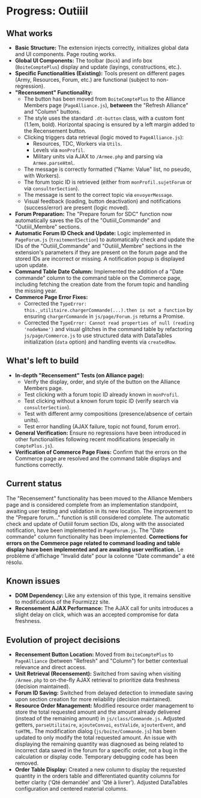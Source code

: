 # Progress: Outiiil

## What works
- **Basic Structure:** The extension injects correctly, initializes global data and UI components. Page routing works.
- **Global UI Components:** The toolbar (`Dock`) and info box (`BoiteComptePlus`) display and update (layings, constructions, etc.).
- **Specific Functionalities (Existing):** Tools present on different pages (Army, Resources, Forum, etc.) are functional (subject to non-regression).
- **"Recensement" Functionality:**
    - The button has been moved from `BoiteComptePlus` to the Alliance Members page (`PageAlliance.js`), **between** the "Refresh Alliance" and "Column" buttons.
    - The style uses the standard `.dt-button` class, with a custom font (1.1em, bold). Horizontal spacing is ensured by a left margin added to the Recensement button.
    - Clicking triggers data retrieval (logic moved to `PageAlliance.js`):
        - Resources, TDC, Workers via `Utils`.
        - Levels via `monProfil`.
        - Military units via AJAX to `/Armee.php` and parsing via `Armee.parseHtml`.
    - The message is correctly formatted ("Name: Value" list, no pseudo, with Workers).
    - The forum topic ID is retrieved (either from `monProfil.sujetForum` or via `consulterSection`).
    - The message is sent to the correct topic via `envoyerMessage`.
    - Visual feedback (loading, button deactivation) and notifications (success/error) are present (logic moved).
- **Forum Preparation:** The "Prepare forum for SDC" function now automatically saves the IDs of the "Outiiil_Commande" and "Outiiil_Membre" sections.
- **Automatic Forum ID Check and Update:** Logic implemented in `PageForum.js` (`traitementSection`) to automatically check and update the IDs of the "Outiiil_Commande" and "Outiiil_Membre" sections in the extension's parameters if they are present on the forum page and the stored IDs are incorrect or missing. A notification popup is displayed upon update.
- **Command Table Date Column:** Implemented the addition of a "Date commande" column to the command table on the Commerce page, including fetching the creation date from the forum topic and handling the missing year.
- **Commerce Page Error Fixes:**
    - Corrected the `TypeError: this._utilitaire.chargerCommande(...).then is not a function` by ensuring `chargerCommande` in `js/page/Forum.js` returns a Promise.
    - Corrected the `TypeError: Cannot read properties of null (reading 'nodeName')` and visual glitches in the command table by refactoring `js/page/Commerce.js` to use structured data with DataTables initialization (`data` option) and handling events via `createdRow`.

## What's left to build
- **In-depth "Recensement" Tests (on Alliance page):**
    - Verify the display, order, and style of the button on the Alliance Members page.
    - Test clicking with a forum topic ID already known in `monProfil`.
    - Test clicking without a known forum topic ID (verify search via `consulterSection`).
    - Test with different army compositions (presence/absence of certain units).
    - Test error handling (AJAX failure, topic not found, forum error).
- **General Verification:** Ensure no regressions have been introduced in other functionalities following recent modifications (especially in `ComptePlus.js`).
- **Verification of Commerce Page Fixes:** Confirm that the errors on the Commerce page are resolved and the command table displays and functions correctly.

## Current status
The "Recensement" functionality has been moved to the Alliance Members page and is considered complete from an implementation standpoint, awaiting user testing and validation in its new location. The improvement to the "Prepare forum..." function is still considered complete. The automatic check and update of Outiiil forum section IDs, along with the associated notification, have been implemented in `PageForum.js`. The "Date commande" column functionality has been implemented. **Corrections for errors on the Commerce page related to command loading and table display have been implemented and are awaiting user verification.** Le problème d'affichage "Invalid date" pour la colonne "Date commande" a été résolu.

## Known issues
- **DOM Dependency:** Like any extension of this type, it remains sensitive to modifications of the Fourmizzz site.
- **Recensement AJAX Performance:** The AJAX call for units introduces a slight delay on click, which was an accepted compromise for data freshness.

## Evolution of project decisions
- **Recensement Button Location:** Moved from `BoiteComptePlus` to `PageAlliance` (between "Refresh" and "Column") for better contextual relevance and direct access.
- **Unit Retrieval (Recensement):** Switched from saving when visiting `/Armee.php` to on-the-fly AJAX retrieval to prioritize data freshness (decision maintained).
- **Forum ID Saving:** Switched from delayed detection to immediate saving upon section creation for more reliability (decision maintained).
- **Resource Order Management:** Modified resource order management to store the total requested amount and the amount already delivered (instead of the remaining amount) in `js/class/Commande.js`. Adjusted getters, `parseUtilitaire`, `ajouteConvoi`, `estValide`, `ajouterEvent`, and `toHTML`. The modification dialog (`js/boite/Commande.js`) has been updated to only modify the total requested amount. An issue with displaying the remaining quantity was diagnosed as being related to incorrect data saved in the forum for a specific order, not a bug in the calculation or display code. Temporary debugging code has been removed.
- **Order Table Display:** Created a new column to display the requested quantity in the orders table and differentiated quantity columns for better clarity ('Qté demandée' and 'Qté à livrer'). Adjusted DataTables configuration and centered material columns.
